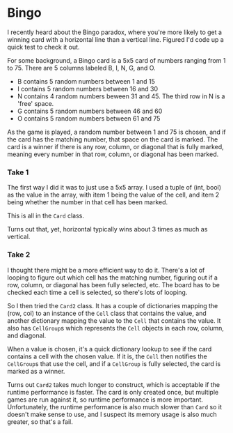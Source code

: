 # Bingo

I recently heard about the Bingo paradox, where you're more likely to get a winning card with a horizontal line than a vertical line. Figured I'd code up a quick test to check it out.

For some background, a Bingo card is a 5x5 card of numbers ranging from 1 to 75. There are 5 columns labeled B, I, N, G, and O. 
- B contains 5 random numbers between 1 and 15
- I contains 5 random numbers between 16 and 30
- N contains 4 random numbers beween 31 and 45. The third row in N is a 'free' space.
- G contains 5 random numbers between 46 and 60
- O contains 5 random numbers between 61 and 75

As the game is played, a random number between 1 and 75 is chosen, and if the card has the matching number, that space on the card is marked. The card is a winner if there is any row, column, or diagonal that is fully marked, meaning every number in that row, column, or diagonal has been marked.

### Take 1
The first way I did it was to just use a 5x5 array. I used a tuple of (int, bool) as the value in the array, with item 1 being the value of the cell, and item 2 being whether the number in that cell has been marked.

This is all in the `Card` class.

Turns out that, yet, horizontal typically wins about 3 times as much as vertical.

### Take 2
I thought there might be a more efficient way to do it. There's a lot of looping to figure out which cell has the matching number, figuring out if a row, column, or diagonal has been fully selected, etc. The board has to be checked each time a cell is selected, so there's lots of looping.

So I then tried the `Card2` class. It has a couple of dictionaries mapping the (row, col) to an instance of the `Cell` class that contains the value, and another dictionary mapping the value to the `Cell` that contains the value. It also has `CellGroup`s which represents the `Cell` objects in each row, column, and diagonal.

When a value is chosen, it's a quick dictionary lookup to see if the card contains a cell with the chosen value. If it is, the `Cell` then notifies the `CellGroup`s that use the cell, and if a `CellGroup` is fully selected, the card is marked as a winner.

Turns out `Card2` takes much longer to construct, which is acceptable if the runtime performance is faster. The card is only created once, but multiple games are run against it, so runtime performance is more important. Unfortunately, the runtime performance is also much slower than `Card` so it doesn't make sense to use, and I suspect its memory usage is also much greater, so that's a fail.